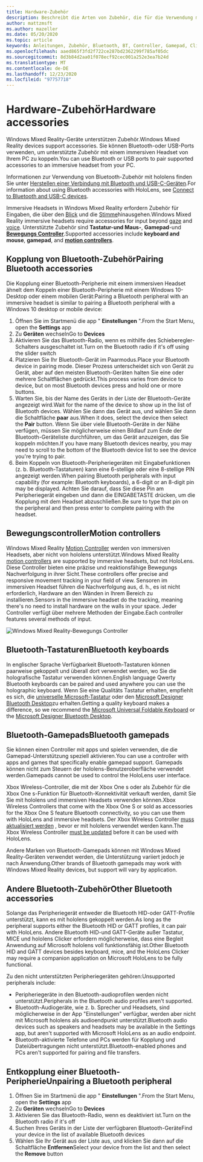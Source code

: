 ```yaml
---
title: Hardware-Zubehör
description: Beschreibt die Arten von Zubehör, die für die Verwendung mit Windows Mixed Reality verfügbar sind, und wie diese eingerichtet werden.
author: mattzmsft
ms.author: mazeller
ms.date: 05/20/2020
ms.topic: article
keywords: Anleitungen, Zubehör, Bluetooth, BT, Controller, Gamepad, Clicker, Xbox, Hardware, Mixed Reality-Headset, Windows Mixed Reality-Headset, Virtual Reality-Headset, Motion Controller
ms.openlocfilehash: aaed865f3fd2f722ce287bd2362299f785af05dc
ms.sourcegitcommit: 8d3b84d2aa01f078ecf92cec001a252e3ea7b24d
ms.translationtype: MT
ms.contentlocale: de-DE
ms.lasthandoff: 12/23/2020
ms.locfileid: "97757718"
---
```

# <a name="hardware-accessories"></a><span data-ttu-id="d9680-104">Hardware-Zubehör</span><span class="sxs-lookup"><span data-stu-id="d9680-104">Hardware accessories</span></span>

<span data-ttu-id="d9680-105">Windows Mixed Reality-Geräte unterstützen Zubehör.</span><span class="sxs-lookup"><span data-stu-id="d9680-105">Windows Mixed Reality devices support accessories.</span></span> <span data-ttu-id="d9680-106">Sie können Bluetooth-oder USB-Ports verwenden, um unterstützte Zubehör mit einem immersiven Headset von Ihrem PC zu koppeln.</span><span class="sxs-lookup"><span data-stu-id="d9680-106">You can use Bluetooth or USB ports to pair supported accessories to an immersive headset from your PC.</span></span>

<span data-ttu-id="d9680-107">Informationen zur Verwendung von Bluetooth-Zubehör mit hololens finden Sie unter [Herstellen einer Verbindung mit Bluetooth und USB-C-Geräten](https://docs.microsoft.com/hololens/hololens-connect-devices).</span><span class="sxs-lookup"><span data-stu-id="d9680-107">For information about using Bluetooth accessories with HoloLens, see [Connect to Bluetooth and USB-C devices](https://docs.microsoft.com/hololens/hololens-connect-devices).</span></span>

<span data-ttu-id="d9680-108">Immersive Headsets in Windows Mixed Reality erfordern Zubehör für Eingaben, die über den [Blick](../design/gaze-and-commit.md) und die [Stimme](../design/voice-input.md)hinausgehen.</span><span class="sxs-lookup"><span data-stu-id="d9680-108">Windows Mixed Reality immersive headsets require accessories for input beyond [gaze](../design/gaze-and-commit.md) and [voice](../design/voice-input.md).</span></span> <span data-ttu-id="d9680-109">Unterstützte Zubehör sind **Tastatur-und Maus-**, **Gamepad**-und **[Bewegungs Controller](../design/motion-controllers.md)**.</span><span class="sxs-lookup"><span data-stu-id="d9680-109">Supported accessories include **keyboard and mouse**, **gamepad**, and **[motion controllers](../design/motion-controllers.md)**.</span></span>

## <a name="pairing-bluetooth-accessories"></a><span data-ttu-id="d9680-110">Kopplung von Bluetooth-Zubehör</span><span class="sxs-lookup"><span data-stu-id="d9680-110">Pairing Bluetooth accessories</span></span>

<span data-ttu-id="d9680-111">Die Kopplung einer Bluetooth-Peripherie mit einem immersiven Headset ähnelt dem Koppeln einer Bluetooth-Peripherie mit einem Windows 10-Desktop oder einem mobilen Gerät:</span><span class="sxs-lookup"><span data-stu-id="d9680-111">Pairing a Bluetooth peripheral with an immersive headset is similar to pairing a Bluetooth peripheral with a Windows 10 desktop or mobile device:</span></span>

1. <span data-ttu-id="d9680-112">Öffnen Sie im Startmenü die app " **Einstellungen** ".</span><span class="sxs-lookup"><span data-stu-id="d9680-112">From the Start Menu, open the **Settings** app</span></span>
2. <span data-ttu-id="d9680-113">Zu **Geräten** wechseln</span><span class="sxs-lookup"><span data-stu-id="d9680-113">Go to **Devices**</span></span>
3. <span data-ttu-id="d9680-114">Aktivieren Sie das Bluetooth-Radio, wenn es mithilfe des Schieberegler-Schalters ausgeschaltet ist.</span><span class="sxs-lookup"><span data-stu-id="d9680-114">Turn on the Bluetooth radio if it's off using the slider switch</span></span>
4. <span data-ttu-id="d9680-115">Platzieren Sie Ihr Bluetooth-Gerät im Paarmodus.</span><span class="sxs-lookup"><span data-stu-id="d9680-115">Place your Bluetooth device in pairing mode.</span></span> <span data-ttu-id="d9680-116">Dieser Prozess unterscheidet sich von Gerät zu Gerät, aber auf den meisten Bluetooth-Geräten halten Sie eine oder mehrere Schaltflächen gedrückt.</span><span class="sxs-lookup"><span data-stu-id="d9680-116">This process varies from device to device, but on most Bluetooth devices press and hold one or more buttons.</span></span>
5. <span data-ttu-id="d9680-117">Warten Sie, bis der Name des Geräts in der Liste der Bluetooth-Geräte angezeigt wird.</span><span class="sxs-lookup"><span data-stu-id="d9680-117">Wait for the name of the device to show up in the list of Bluetooth devices.</span></span> <span data-ttu-id="d9680-118">Wählen Sie dann das Gerät aus, und wählen Sie dann die Schaltfläche **paar** aus.</span><span class="sxs-lookup"><span data-stu-id="d9680-118">When it does, select the device then select the **Pair** button.</span></span> <span data-ttu-id="d9680-119">Wenn Sie über viele Bluetooth-Geräte in der Nähe verfügen, müssen Sie möglicherweise einen Bildlauf zum Ende der Bluetooth-Geräteliste durchführen, um das Gerät anzuzeigen, das Sie koppeln möchten.</span><span class="sxs-lookup"><span data-stu-id="d9680-119">If you have many Bluetooth devices nearby, you may need to scroll to the bottom of the Bluetooth device list to see the device you're trying to pair.</span></span>
6. <span data-ttu-id="d9680-120">Beim Koppeln von Bluetooth-Peripheriegeräten mit Eingabefunktionen (z. b. Bluetooth-Tastaturen) kann eine 6-stellige oder eine 8-stellige PIN angezeigt werden.</span><span class="sxs-lookup"><span data-stu-id="d9680-120">When pairing Bluetooth peripherals with input capability (for example: Bluetooth keyboards), a 6-digit or an 8-digit pin may be displayed.</span></span> <span data-ttu-id="d9680-121">Achten Sie darauf, dass Sie diese Pin am Peripheriegerät eingeben und dann die EINGABETASTE drücken, um die Kopplung mit dem Headset abzuschließen.</span><span class="sxs-lookup"><span data-stu-id="d9680-121">Be sure to type that pin on the peripheral and then press enter to complete pairing with the headset.</span></span>

## <a name="motion-controllers"></a><span data-ttu-id="d9680-122">Bewegungscontroller</span><span class="sxs-lookup"><span data-stu-id="d9680-122">Motion controllers</span></span>

<span data-ttu-id="d9680-123">Windows Mixed Reality [Motion Controller](../design/motion-controllers.md) werden von immersiven Headsets, aber nicht von hololens unterstützt.</span><span class="sxs-lookup"><span data-stu-id="d9680-123">Windows Mixed Reality [motion controllers](../design/motion-controllers.md) are supported by immersive headsets, but not HoloLens.</span></span> <span data-ttu-id="d9680-124">Diese Controller bieten eine präzise und reaktionsfähige Bewegungs Nachverfolgung in ihrer Sicht.</span><span class="sxs-lookup"><span data-stu-id="d9680-124">These controllers offer precise and responsive movement tracking in your field of view.</span></span> <span data-ttu-id="d9680-125">Sensoren im immersiven Headset führen die Nachverfolgung aus, d. h., es ist nicht erforderlich, Hardware an den Wänden in Ihrem Bereich zu installieren.</span><span class="sxs-lookup"><span data-stu-id="d9680-125">Sensors in the immersive headset do the tracking, meaning there's no need to install hardware on the walls in your space.</span></span> <span data-ttu-id="d9680-126">Jeder Controller verfügt über mehrere Methoden der Eingabe.</span><span class="sxs-lookup"><span data-stu-id="d9680-126">Each controller features several methods of input.</span></span>

![Windows Mixed Reality-Bewegungs Controller](../design/images/winmr-ck-1080x1080-350px.jpg)

## <a name="bluetooth-keyboards"></a><span data-ttu-id="d9680-128">Bluetooth-Tastaturen</span><span class="sxs-lookup"><span data-stu-id="d9680-128">Bluetooth keyboards</span></span>

<span data-ttu-id="d9680-129">In englischer Sprache Verfügbarkeit Bluetooth-Tastaturen können paarweise gekoppelt und überall dort verwendet werden, wo Sie die holografische Tastatur verwenden können.</span><span class="sxs-lookup"><span data-stu-id="d9680-129">English language Qwerty Bluetooth keyboards can be paired and used anywhere you can use the holographic keyboard.</span></span> <span data-ttu-id="d9680-130">Wenn Sie eine Qualitäts Tastatur erhalten, empfiehlt es sich, die [universelle Microsoft-Tastatur](https://www.microsoft.com/accessories/products/keyboards/universal-foldable-keyboard/gu5-00001) oder den [Microsoft Designer Bluetooth Desktop](https://www.microsoft.com/accessories/products/keyboards/designer-bluetooth-desktop/7n9-00001)zu erhalten.</span><span class="sxs-lookup"><span data-stu-id="d9680-130">Getting a quality keyboard makes a difference, so we recommend the [Microsoft Universal Foldable Keyboard](https://www.microsoft.com/accessories/products/keyboards/universal-foldable-keyboard/gu5-00001) or the [Microsoft Designer Bluetooth Desktop](https://www.microsoft.com/accessories/products/keyboards/designer-bluetooth-desktop/7n9-00001).</span></span>

## <a name="bluetooth-gamepads"></a><span data-ttu-id="d9680-131">Bluetooth-Gamepads</span><span class="sxs-lookup"><span data-stu-id="d9680-131">Bluetooth gamepads</span></span>

<span data-ttu-id="d9680-132">Sie können einen Controller mit apps und spielen verwenden, die die Gamepad-Unterstützung speziell aktivieren.</span><span class="sxs-lookup"><span data-stu-id="d9680-132">You can use a controller with apps and games that specifically enable gamepad support.</span></span> <span data-ttu-id="d9680-133">Gamepads können nicht zum Steuern der hololens-Benutzeroberfläche verwendet werden.</span><span class="sxs-lookup"><span data-stu-id="d9680-133">Gamepads cannot be used to control the HoloLens user interface.</span></span>

<span data-ttu-id="d9680-134">Xbox Wireless-Controller, die mit der Xbox One s oder als Zubehör für die Xbox One s-Funktion für Bluetooth-Konnektivität verkauft werden, damit Sie Sie mit hololens und immersiven Headsets verwenden können.</span><span class="sxs-lookup"><span data-stu-id="d9680-134">Xbox Wireless Controllers that come with the Xbox One S or sold as accessories for the Xbox One S feature Bluetooth connectivity, so you can use them with HoloLens and immersive headsets.</span></span> <span data-ttu-id="d9680-135">Der Xbox Wireless Controller [muss aktualisiert werden](https://support.xbox.com/xbox-one/accessories/update-controller-for-stereo-headset-adapter) , bevor er mit hololens verwendet werden kann.</span><span class="sxs-lookup"><span data-stu-id="d9680-135">The Xbox Wireless Controller [must be updated](https://support.xbox.com/xbox-one/accessories/update-controller-for-stereo-headset-adapter) before it can be used with HoloLens.</span></span>

<span data-ttu-id="d9680-136">Andere Marken von Bluetooth-Gamepads können mit Windows Mixed Reality-Geräten verwendet werden, die Unterstützung variiert jedoch je nach Anwendung.</span><span class="sxs-lookup"><span data-stu-id="d9680-136">Other brands of Bluetooth gamepads may work with Windows Mixed Reality devices, but support will vary by application.</span></span>

## <a name="other-bluetooth-accessories"></a><span data-ttu-id="d9680-137">Andere Bluetooth-Zubehör</span><span class="sxs-lookup"><span data-stu-id="d9680-137">Other Bluetooth accessories</span></span>

<span data-ttu-id="d9680-138">Solange das Peripheriegerät entweder die Bluetooth HID-oder GATT-Profile unterstützt, kann es mit hololens gekoppelt werden.</span><span class="sxs-lookup"><span data-stu-id="d9680-138">As long as the peripheral supports either the Bluetooth HID or GATT profiles, it can pair with HoloLens.</span></span> <span data-ttu-id="d9680-139">Andere Bluetooth HID-und GATT-Geräte außer Tastatur, MICE und hololens Clicker erfordern möglicherweise, dass eine Begleit Anwendung auf Microsoft hololens voll funktionsfähig ist.</span><span class="sxs-lookup"><span data-stu-id="d9680-139">Other Bluetooth HID and GATT devices besides keyboard, mice, and the HoloLens Clicker may require a companion application on Microsoft HoloLens to be fully functional.</span></span>

<span data-ttu-id="d9680-140">Zu den nicht unterstützten Peripheriegeräten gehören:</span><span class="sxs-lookup"><span data-stu-id="d9680-140">Unsupported peripherals include:</span></span>

* <span data-ttu-id="d9680-141">Peripheriegeräte in den Bluetooth-audioprofilen werden nicht unterstützt.</span><span class="sxs-lookup"><span data-stu-id="d9680-141">Peripherals in the Bluetooth audio profiles aren't supported.</span></span>
* <span data-ttu-id="d9680-142">Bluetooth-Audiogeräte, wie z. b. Sprecher und Headsets, sind möglicherweise in der App "Einstellungen" verfügbar, werden aber nicht mit Microsoft hololens als audioendpunkt unterstützt.</span><span class="sxs-lookup"><span data-stu-id="d9680-142">Bluetooth audio devices such as speakers and headsets may be available in the Settings app, but aren't supported with Microsoft HoloLens as an audio endpoint.</span></span>
* <span data-ttu-id="d9680-143">Bluetooth-aktivierte Telefone und PCs werden für Kopplung und Dateiübertragungen nicht unterstützt.</span><span class="sxs-lookup"><span data-stu-id="d9680-143">Bluetooth-enabled phones and PCs aren't supported for pairing and file transfers.</span></span>

## <a name="unpairing-a-bluetooth-peripheral"></a><span data-ttu-id="d9680-144">Entkopplung einer Bluetooth-Peripherie</span><span class="sxs-lookup"><span data-stu-id="d9680-144">Unpairing a Bluetooth peripheral</span></span>

1. <span data-ttu-id="d9680-145">Öffnen Sie im Startmenü die app " **Einstellungen** ".</span><span class="sxs-lookup"><span data-stu-id="d9680-145">From the Start Menu, open the **Settings** app</span></span>
2. <span data-ttu-id="d9680-146">Zu **Geräten** wechseln</span><span class="sxs-lookup"><span data-stu-id="d9680-146">Go to **Devices**</span></span>
3. <span data-ttu-id="d9680-147">Aktivieren Sie das Bluetooth-Radio, wenn es deaktiviert ist.</span><span class="sxs-lookup"><span data-stu-id="d9680-147">Turn on the Bluetooth radio if it's off</span></span>
4. <span data-ttu-id="d9680-148">Suchen Ihres Geräts in der Liste der verfügbaren Bluetooth-Geräte</span><span class="sxs-lookup"><span data-stu-id="d9680-148">Find your device in the list of available Bluetooth devices</span></span>
5. <span data-ttu-id="d9680-149">Wählen Sie Ihr Gerät aus der Liste aus, und klicken Sie dann auf die Schaltfläche **Entfernen**</span><span class="sxs-lookup"><span data-stu-id="d9680-149">Select your device from the list and then select the **Remove** button</span></span>
